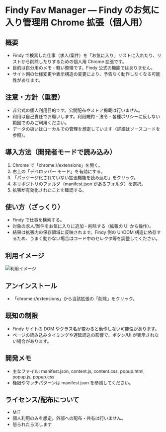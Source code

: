 # Findy Fav Manager — Findy のお気に入り管理用 Chrome 拡張（個人用）

## 概要

- Findy で検索した仕事（求人/案件）を「お気に入り」リストに入れたり、リストから削除したりするための個人用 Chrome 拡張です。
- 目的は自分用のメモ・軽い整理です。Findy 公式の機能ではありません。
- サイト側の仕様変更や表示構造の変更により、予告なく動作しなくなる可能性があります。

## 注意・方針（重要）

- 非公式の個人利用目的です。公開配布やストア掲載は行いません。
- 利用は自己責任でお願いします。利用規約・法令・各種ポリシーに反しない範囲でのみご利用ください。
- データの扱いはローカルでの管理を想定しています（詳細はソースコードを参照）。

## 導入方法（開発者モードで読み込み）

1. Chrome で「chrome://extensions」を開く。
2. 右上の「デベロッパー モード」を有効にする。
3. 「パッケージ化されていない拡張機能を読み込む」をクリック。
4. 本リポジトリのフォルダ（manifest.json があるフォルダ）を選択。
5. 拡張が有効化されたことを確認する。

## 使い方（ざっくり）

- Findy で仕事を検索する。
- 対象の求人/案件をお気に入りに追加・削除する（拡張の UI から操作）。
- 結果は拡張内の保存領域に反映されます。Findy 側の UI/DOM 構造に依存するため、うまく動かない場合はコード中のセレクタ等を調整してください。

## 利用イメージ

![利用イメージ](sample.gif)

## アンインストール

- 「chrome://extensions」から当該拡張の「削除」をクリック。

## 既知の制限

- Findy サイトの DOM やクラス名が変わると動作しない可能性があります。
- ページの読み込みタイミングや遅延読込の影響で、ボタン/UI が表示されない場合があります。

## 開発メモ

- 主なファイル: manifest.json, content.js, content.css, popup.html, popup.js, popup.css
- 権限やマッチパターンは manifest.json を参照してください。

## ライセンス/配布について

- MIT
- 個人利用のみを想定。外部への配布・共有は行いません。
- 怒られたら消します
